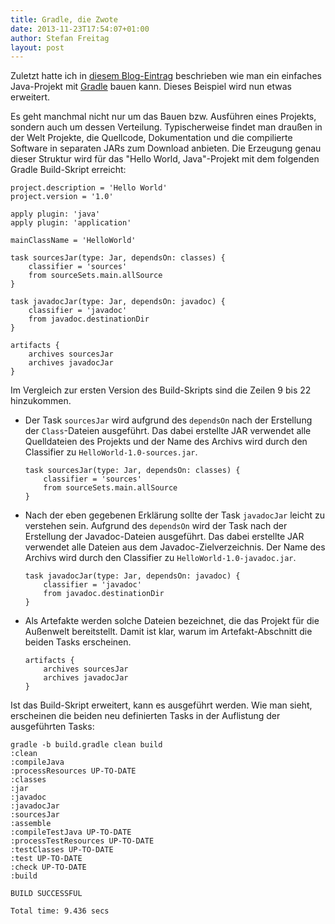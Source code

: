 ```yaml
---
title: Gradle, die Zwote
date: 2013-11-23T17:54:07+01:00
author: Stefan Freitag
layout: post
---
```

Zuletzt hatte ich in
[diesem Blog-Eintrag](2013-11-08-hello-world-java-the-gradle-way.md) beschrieben wie man ein einfaches Java-Projekt mit [Gradle](http://www.gradle.org/) bauen kann. Dieses Beispiel wird nun etwas erweitert.

Es geht manchmal nicht nur um das Bauen bzw. Ausführen eines Projekts, sondern auch um dessen Verteilung. Typischerweise findet man draußen in der Welt Projekte, die Quellcode, Dokumentation und die compilierte Software in separaten JARs zum Download anbieten. Die Erzeugung genau dieser Struktur wird für das "Hello World, Java"-Projekt mit dem folgenden Gradle Build-Skript erreicht:

```plain
project.description = 'Hello World'
project.version = '1.0'

apply plugin: 'java'
apply plugin: 'application'

mainClassName = 'HelloWorld'

task sourcesJar(type: Jar, dependsOn: classes) {
    classifier = 'sources'
    from sourceSets.main.allSource
}

task javadocJar(type: Jar, dependsOn: javadoc) {
    classifier = 'javadoc'
    from javadoc.destinationDir
}

artifacts {
    archives sourcesJar
    archives javadocJar
}
```

Im Vergleich zur ersten Version des Build-Skripts sind die Zeilen 9 bis 22 hinzukommen.

- Der Task `sourcesJar` wird aufgrund des `dependsOn` nach der Erstellung der `Class`-Dateien ausgeführt. Das dabei erstellte JAR verwendet alle Quelldateien des Projekts und der Name des Archivs wird durch den Classifier zu `HelloWorld-1.0-sources.jar`.

  ```plain
  task sourcesJar(type: Jar, dependsOn: classes) {
      classifier = 'sources'
      from sourceSets.main.allSource
  }
  ```

- Nach der eben gegebenen Erklärung sollte der Task `javadocJar` leicht zu verstehen sein. Aufgrund des `dependsOn` wird der Task nach der Erstellung der Javadoc-Dateien ausgeführt. Das dabei erstellte JAR verwendet alle Dateien aus dem Javadoc-Zielverzeichnis. Der Name des Archivs wird durch den Classifier zu `HelloWorld-1.0-javadoc.jar`.

  ```plain
  task javadocJar(type: Jar, dependsOn: javadoc) {
      classifier = 'javadoc'
      from javadoc.destinationDir
  }
  ```

- Als Artefakte werden solche Dateien bezeichnet, die das Projekt für die Außenwelt bereitstellt. Damit ist klar, warum im Artefakt-Abschnitt die beiden Tasks erscheinen.

  ```plain
  artifacts {
      archives sourcesJar
      archives javadocJar
  }
  ```

Ist das Build-Skript erweitert, kann es ausgeführt werden. Wie man sieht, erscheinen die beiden neu definierten Tasks in der Auflistung der ausgeführten Tasks:

```shell
gradle -b build.gradle clean build
:clean
:compileJava
:processResources UP-TO-DATE
:classes
:jar
:javadoc
:javadocJar
:sourcesJar
:assemble
:compileTestJava UP-TO-DATE
:processTestResources UP-TO-DATE
:testClasses UP-TO-DATE
:test UP-TO-DATE
:check UP-TO-DATE
:build

BUILD SUCCESSFUL

Total time: 9.436 secs
```